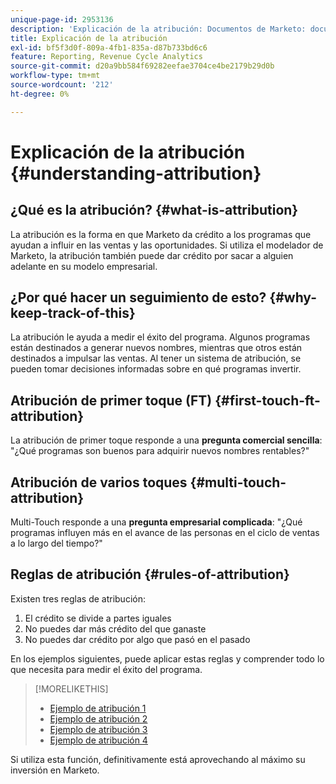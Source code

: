 ```yaml
---
unique-page-id: 2953136
description: 'Explicación de la atribución: Documentos de Marketo: documentación del producto'
title: Explicación de la atribución
exl-id: bf5f3d0f-809a-4fb1-835a-d87b733bd6c6
feature: Reporting, Revenue Cycle Analytics
source-git-commit: d20a9bb584f69282eefae3704ce4be2179b29d0b
workflow-type: tm+mt
source-wordcount: '212'
ht-degree: 0%

---
```


# Explicación de la atribución {#understanding-attribution}

## ¿Qué es la atribución? {#what-is-attribution}

La atribución es la forma en que Marketo da crédito a los programas que ayudan a influir en las ventas y las oportunidades. Si utiliza el modelador de Marketo, la atribución también puede dar crédito por sacar a alguien adelante en su modelo empresarial.

## ¿Por qué hacer un seguimiento de esto? {#why-keep-track-of-this}

La atribución le ayuda a medir el éxito del programa. Algunos programas están destinados a generar nuevos nombres, mientras que otros están destinados a impulsar las ventas. Al tener un sistema de atribución, se pueden tomar decisiones informadas sobre en qué programas invertir.

## Atribución de primer toque (FT) {#first-touch-ft-attribution}

La atribución de primer toque responde a una **pregunta comercial sencilla**: &quot;¿Qué programas son buenos para adquirir nuevos nombres rentables?&quot;

## Atribución de varios toques {#multi-touch-attribution}

Multi-Touch responde a una **pregunta empresarial complicada**: &quot;¿Qué programas influyen más en el avance de las personas en el ciclo de ventas a lo largo del tiempo?&quot;

## Reglas de atribución {#rules-of-attribution}

Existen tres reglas de atribución:

1. El crédito se divide a partes iguales
1. No puedes dar más crédito del que ganaste
1. No puedes dar crédito por algo que pasó en el pasado

En los ejemplos siguientes, puede aplicar estas reglas y comprender todo lo que necesita para medir el éxito del programa.

>[!MORELIKETHIS]
>
>* [Ejemplo de atribución 1](/help/marketo/product-docs/reporting/revenue-cycle-analytics/revenue-tools/attribution/attribution-example-1.md)
>* [Ejemplo de atribución 2](/help/marketo/product-docs/reporting/revenue-cycle-analytics/revenue-tools/attribution/attribution-example-2.md)
>* [Ejemplo de atribución 3](/help/marketo/product-docs/reporting/revenue-cycle-analytics/revenue-tools/attribution/attribution-example-3.md)
>* [Ejemplo de atribución 4](/help/marketo/product-docs/reporting/revenue-cycle-analytics/revenue-tools/attribution/attribution-example-4.md)

Si utiliza esta función, definitivamente está aprovechando al máximo su inversión en Marketo.

